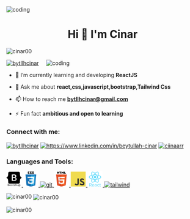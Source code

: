 <img alt="coding" width="" src="https://cdn.pixabay.com/photo/2016/05/17/15/54/banner-1398363_960_720.jpg">
<h1 align="center">Hi 👋 I'm Cinar</h1>
<p align="left"> <img src="https://komarev.com/ghpvc/?username=cinar00&label=Profile%20views&color=0e75b6&style=flat" alt="cinar00" /> </p>
<img align="right" alt="coding" width="400" src="https://miro.medium.com/max/1360/1*zVnWJtyGOX_kUIDm6ccCfQ.gif">

<p align="left"> <a href="https://twitter.com/bytllhcinar" target="blank"><img src="https://img.shields.io/twitter/follow/bytllhcinar?logo=twitter&style=for-the-badge" alt="bytllhcinar" /></a> </p>

- 🌱 I’m currently learning and developing **ReactJS**

- 💬 Ask me about **react,css,javascript,bootstrap,Tailwind Css**

- 📫 How to reach me **bytllhcinar@gmail.com**

- ⚡ Fun fact **ambitious and open to learning**

<h3 align="left">Connect with me:</h3>
<p align="left">
<a href="https://twitter.com/bytllhcinar" target="blank"><img align="center" src="https://raw.githubusercontent.com/rahuldkjain/github-profile-readme-generator/master/src/images/icons/Social/twitter.svg" alt="bytllhcinar" height="30" width="40" /></a>
<a href="https://www.linkedin.com/in/beytullah-cinar/" target="blank"><img align="center" src="https://raw.githubusercontent.com/rahuldkjain/github-profile-readme-generator/master/src/images/icons/Social/linked-in-alt.svg" alt="https://www.linkedin.com/in/beytullah-cinar" height="30" width="40" /></a>
<a href="https://instagram.com/ciinaarr" target="blank"><img align="center" src="https://raw.githubusercontent.com/rahuldkjain/github-profile-readme-generator/master/src/images/icons/Social/instagram.svg" alt="ciinaarr" height="30" width="40" /></a>
</p>

<h3 align="left">Languages and Tools:</h3>
<p align="left"> <a href="https://getbootstrap.com" target="_blank" rel="noreferrer"> <img src="https://raw.githubusercontent.com/devicons/devicon/master/icons/bootstrap/bootstrap-plain-wordmark.svg" alt="bootstrap" width="40" height="40"/> </a> <a href="https://www.w3schools.com/css/" target="_blank" rel="noreferrer"> <img src="https://raw.githubusercontent.com/devicons/devicon/master/icons/css3/css3-original-wordmark.svg" alt="css3" width="40" height="40"/> </a> <a href="https://git-scm.com/" target="_blank" rel="noreferrer"> <img src="https://www.vectorlogo.zone/logos/git-scm/git-scm-icon.svg" alt="git" width="40" height="40"/> </a> <a href="https://www.w3.org/html/" target="_blank" rel="noreferrer"> <img src="https://raw.githubusercontent.com/devicons/devicon/master/icons/html5/html5-original-wordmark.svg" alt="html5" width="40" height="40"/> </a> <a href="https://developer.mozilla.org/en-US/docs/Web/JavaScript" target="_blank" rel="noreferrer"> <img src="https://raw.githubusercontent.com/devicons/devicon/master/icons/javascript/javascript-original.svg" alt="javascript" width="40" height="40"/> </a> <a href="https://reactjs.org/" target="_blank" rel="noreferrer"> <img src="https://raw.githubusercontent.com/devicons/devicon/master/icons/react/react-original-wordmark.svg" alt="react" width="40" height="40"/> </a> <a href="https://tailwindcss.com/" target="_blank" rel="noreferrer"> <img src="https://www.vectorlogo.zone/logos/tailwindcss/tailwindcss-icon.svg" alt="tailwind" width="40" height="40"/> </a> </p>

<p><img align="left" src="https://github-readme-stats.vercel.app/api/top-langs?username=cinar00&show_icons=true&locale=en&layout=compact" alt="cinar00" /></p>

<p>&nbsp;<img align="center" src="https://github-readme-stats.vercel.app/api?username=cinar00&show_icons=true&locale=en" alt="cinar00" /></p>

<p><img align="center" src="https://github-readme-streak-stats.herokuapp.com/?user=cinar00&" alt="cinar00" /></p>

